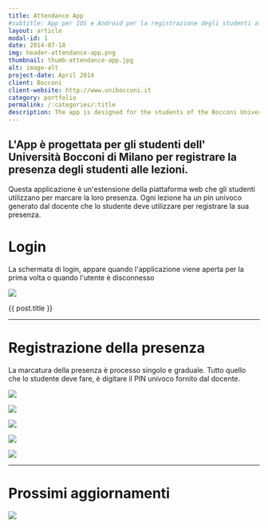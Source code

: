 ```yaml
---
title: Attendance App
#subtitle: App per IOS e Android per la registrazione degli studenti alle lezioni.
layout: article
modal-id: 1
date: 2014-07-18
img: header-attendance-app.png
thumbnail: thumb-attendance-app.jpg
alt: image-alt
project-date: April 2014
client: Bocconi
client-website: http://www.unibocconi.it
category: portfolio
permalink: /:categories/:title
description: The app is designed for the students of the Bocconi University, Milan to mark their attendance right from the phone.
---
```


L'App è progettata per gli studenti dell' Università Bocconi di Milano per registrare la presenza degli studenti alle lezioni.
---

Questa applicazione è un'estensione della piattaforma web che gli studenti utilizzano per marcare la loro presenza. Ogni lezione ha un pin univoco generato dal docente che lo studente deve utilizzare per registrare la sua presenza.

Login
===

La schermata di login, appare quando l'applicazione viene aperta per la prima volta o quando l'utente è disconnesso

![](../../img/portfolio/attendance-app-it/1.png)

{{ post.title }}

<hr>

Registrazione della presenza
===

La marcatura della presenza è processo singolo e graduale. Tutto quello che lo studente deve fare, è digitare il PIN univoco fornito dal docente.

![](../../img/portfolio/attendance-app-it/2.png)

![](../../img/portfolio/attendance-app-it/3.png)

![](../../img/portfolio/attendance-app-it/4.png)

![](../../img/portfolio/attendance-app-it/5.png)

![](../../img/portfolio/attendance-app-it/6.png)

<hr>

Prossimi aggiornamenti
===


![](../../img/portfolio/attendance-app-it/7.png)
